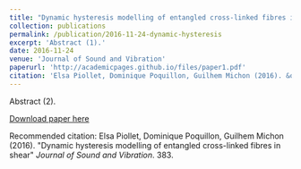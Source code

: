 ```yaml
---
title: "Dynamic hysteresis modelling of entangled cross-linked fibres in shear"
collection: publications
permalink: /publication/2016-11-24-dynamic-hysteresis
excerpt: 'Abstract (1).'
date: 2016-11-24
venue: 'Journal of Sound and Vibration'
paperurl: 'http://academicpages.github.io/files/paper1.pdf'
citation: 'Elsa Piollet, Dominique Poquillon, Guilhem Michon (2016). &quot;Dynamic hysteresis modelling of entangled cross-linked fibres in shear.&quot; <i>Journal of Sound and Vibration</i>. 383.'
---
```

Abstract (2).

[Download paper here](http://academicpages.github.io/files/paper1.pdf)

Recommended citation: Elsa Piollet, Dominique Poquillon, Guilhem Michon (2016). "Dynamic hysteresis modelling of entangled cross-linked fibres in shear" <i>Journal of Sound and Vibration</i>. 383.
